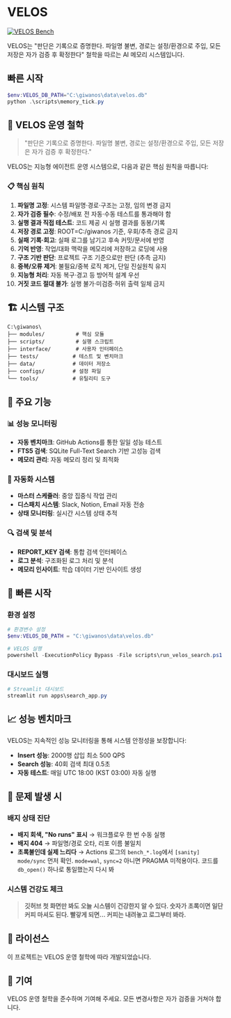 # VELOS

[![VELOS Bench](https://github.com/ha-giwan1203/GIWANOS_AgentOS/actions/workflows/velos-bench.yml/badge.svg?branch=main)](https://github.com/ha-giwan1203/GIWANOS_AgentOS/actions/workflows/velos-bench.yml)

VELOS는 "판단은 기록으로 증명한다. 파일명 불변, 경로는 설정/환경으로 주입, 모든 저장은 자가 검증 후 확정한다" 철학을 따르는 AI 메모리 시스템입니다.

## 빠른 시작
```powershell
$env:VELOS_DB_PATH="C:\giwanos\data\velos.db"
python .\scripts\memory_tick.py
```

## 🚀 VELOS 운영 철학

> "판단은 기록으로 증명한다. 파일명 불변, 경로는 설정/환경으로 주입, 모든 저장은 자가 검증 후 확정한다."

VELOS는 지능형 에이전트 운영 시스템으로, 다음과 같은 핵심 원칙을 따릅니다:

### 📋 핵심 원칙
1. **파일명 고정**: 시스템 파일명·경로·구조는 고정, 임의 변경 금지
2. **자가 검증 필수**: 수정/배포 전 자동·수동 테스트를 통과해야 함
3. **실행 결과 직접 테스트**: 코드 제공 시 실행 결과를 동봉/기록
4. **저장 경로 고정**: ROOT=C:/giwanos 기준, 우회/추측 경로 금지
5. **실패 기록·회고**: 실패 로그를 남기고 후속 커밋/문서에 반영
6. **기억 반영**: 작업/대화 맥락을 메모리에 저장하고 로딩에 사용
7. **구조 기반 판단**: 프로젝트 구조 기준으로만 판단 (추측 금지)
8. **중복/오류 제거**: 불필요/중복 로직 제거, 단일 진실원칙 유지
9. **지능형 처리**: 자동 복구·경고 등 방어적 설계 우선
10. **거짓 코드 절대 불가**: 실행 불가·미검증·허위 출력 일체 금지

## 🏗️ 시스템 구조

```
C:\giwanos\
├── modules/          # 핵심 모듈
├── scripts/          # 실행 스크립트
├── interface/        # 사용자 인터페이스
├── tests/           # 테스트 및 벤치마크
├── data/            # 데이터 저장소
├── configs/         # 설정 파일
└── tools/           # 유틸리티 도구
```

## 🔧 주요 기능

### 📊 성능 모니터링
- **자동 벤치마크**: GitHub Actions를 통한 일일 성능 테스트
- **FTS5 검색**: SQLite Full-Text Search 기반 고성능 검색
- **메모리 관리**: 자동 메모리 정리 및 최적화

### 🤖 자동화 시스템
- **마스터 스케줄러**: 중앙 집중식 작업 관리
- **디스패치 시스템**: Slack, Notion, Email 자동 전송
- **상태 모니터링**: 실시간 시스템 상태 추적

### 🔍 검색 및 분석
- **REPORT_KEY 검색**: 통합 검색 인터페이스
- **로그 분석**: 구조화된 로그 처리 및 분석
- **메모리 인사이트**: 학습 데이터 기반 인사이트 생성

## 🚀 빠른 시작

### 환경 설정
```powershell
# 환경변수 설정
$env:VELOS_DB_PATH = "C:\giwanos\data\velos.db"

# VELOS 실행
powershell -ExecutionPolicy Bypass -File scripts\run_velos_search.ps1
```

### 대시보드 실행
```powershell
# Streamlit 대시보드
streamlit run apps\search_app.py
```

## 📈 성능 벤치마크

VELOS는 지속적인 성능 모니터링을 통해 시스템 안정성을 보장합니다:

- **Insert 성능**: 2000행 삽입 최소 500 QPS
- **Search 성능**: 40회 검색 최대 0.5초
- **자동 테스트**: 매일 UTC 18:00 (KST 03:00) 자동 실행

## 🧯 문제 발생 시

### 배지 상태 진단
- **배지 회색, "No runs" 표시** → 워크플로우 한 번 수동 실행
- **배지 404** → 파일명/경로 오타, 리포 이름 불일치
- **초록불인데 실제 느리다** → Actions 로그의 `bench_*.log`에서 `[sanity] mode/sync` 먼저 확인. `mode=wal`, `sync=2` 아니면 PRAGMA 미적용이다. 코드를 `db_open()` 하나로 통일했는지 다시 봐

### 시스템 건강도 체크
> **깃허브 첫 화면만 봐도 오늘 시스템이 건강한지 알 수 있다. 숫자가 초록이면 일단 커피 마셔도 된다. 빨갛게 되면… 커피는 내려놓고 로그부터 봐라.**

## 📝 라이선스

이 프로젝트는 VELOS 운영 철학에 따라 개발되었습니다.

## 🤝 기여

VELOS 운영 철학을 준수하며 기여해 주세요. 모든 변경사항은 자가 검증을 거쳐야 합니다.
